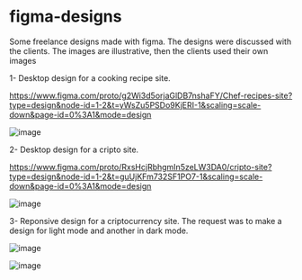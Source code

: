 # figma-designs

Some freelance designs made with figma.
The designs were discussed with the clients. The images are illustrative, then the clients used their own images

1- Desktop design for a cooking recipe site.

https://www.figma.com/proto/g2Wi3d5orjaGlDB7nshaFY/Chef-recipes-site?type=design&node-id=1-2&t=yWsZu5PSDo9KjERI-1&scaling=scale-down&page-id=0%3A1&mode=design

![image](https://github.com/franciscoberardo/figma-designs/assets/76501447/8f36dd13-b870-4259-9d60-70465dc3067c)

2- Desktop design for a cripto site.

https://www.figma.com/proto/RxsHcjRbhgmIn5zeLW3DA0/cripto-site?type=design&node-id=1-2&t=guUjKFm732SF1PO7-1&scaling=scale-down&page-id=0%3A1&mode=design

![image](https://github.com/franciscoberardo/figma-designs/assets/76501447/d59db2fb-efdc-4537-91d3-49a0112297ac)

3- Reponsive design for a criptocurrency site. 
The request was to make a design for light mode and another in dark mode.

![image](https://github.com/franciscoberardo/figma-designs/assets/76501447/81b2a112-4fb4-4371-8679-1ddf538f7e8d)

![image](https://github.com/franciscoberardo/figma-designs/assets/76501447/e64a8d22-d851-46f4-87e6-a9c129ff6403)


